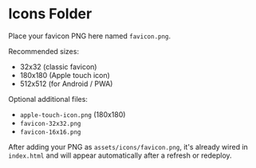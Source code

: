 # Icons Folder

Place your favicon PNG here named `favicon.png`.

Recommended sizes:
- 32x32 (classic favicon)
- 180x180 (Apple touch icon)
- 512x512 (for Android / PWA)

Optional additional files:
- `apple-touch-icon.png` (180x180)
- `favicon-32x32.png`
- `favicon-16x16.png`

After adding your PNG as `assets/icons/favicon.png`, it's already wired in `index.html` and will appear automatically after a refresh or redeploy.
